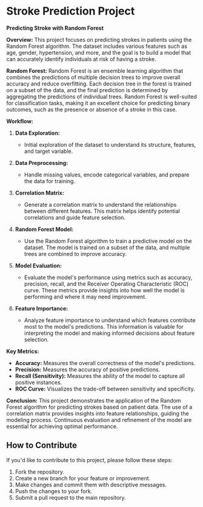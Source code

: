 

# Stroke Prediction Project

**Predicting Stroke with Random Forest**

**Overview:**
This project focuses on predicting strokes in patients using the Random Forest algorithm. The dataset includes various features such as age, gender, hypertension, and more, and the goal is to build a model that can accurately identify individuals at risk of having a stroke.

**Random Forest:**
Random Forest is an ensemble learning algorithm that combines the predictions of multiple decision trees to improve overall accuracy and reduce overfitting. Each decision tree in the forest is trained on a subset of the data, and the final prediction is determined by aggregating the predictions of individual trees. Random Forest is well-suited for classification tasks, making it an excellent choice for predicting binary outcomes, such as the presence or absence of a stroke in this case.

**Workflow:**

1. **Data Exploration:**
   - Initial exploration of the dataset to understand its structure, features, and target variable.

2. **Data Preprocessing:**
   - Handle missing values, encode categorical variables, and prepare the data for training.

3. **Correlation Matrix:**
   - Generate a correlation matrix to understand the relationships between different features. This matrix helps identify potential correlations and guide feature selection.

4. **Random Forest Model:**
   - Use the Random Forest algorithm to train a predictive model on the dataset. The model is trained on a subset of the data, and multiple trees are combined to improve accuracy.

5. **Model Evaluation:**
   - Evaluate the model's performance using metrics such as accuracy, precision, recall, and the Receiver Operating Characteristic (ROC) curve. These metrics provide insights into how well the model is performing and where it may need improvement.

6. **Feature Importance:**
   - Analyze feature importance to understand which features contribute most to the model's predictions. This information is valuable for interpreting the model and making informed decisions about feature selection.

**Key Metrics:**
- **Accuracy:** Measures the overall correctness of the model's predictions.
- **Precision:** Measures the accuracy of positive predictions.
- **Recall (Sensitivity):** Measures the ability of the model to capture all positive instances.
- **ROC Curve:** Visualizes the trade-off between sensitivity and specificity.

**Conclusion:**
This project demonstrates the application of the Random Forest algorithm for predicting strokes based on patient data. The use of a correlation matrix provides insights into feature relationships, guiding the modeling process. Continuous evaluation and refinement of the model are essential for achieving optimal performance.


## How to Contribute

If you'd like to contribute to this project, please follow these steps:

1. Fork the repository.
2. Create a new branch for your feature or improvement.
3. Make changes and commit them with descriptive messages.
4. Push the changes to your fork.
5. Submit a pull request to the main repository.


